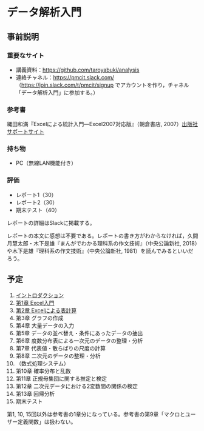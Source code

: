 # データ解析入門

## 事前説明

### 重要なサイト

* 講義資料：https://github.com/taroyabuki/analysis
* 連絡チャネル：https://pmcit.slack.com/ （https://join.slack.com/t/pmcit/signup でアカウントを作り，チャネル「データ解析入門」に参加する。）

### 参考書

縄田和満『Excelによる統計入門―Excel2007対応版』（朝倉書店, 2007）[出版社サポートサイト](https://www.asakura.co.jp/books/isbn/978-4-254-12172-8/)

### 持ち物

* PC（無線LAN機能付き）

### 評価

* レポート1（30）
* レポート2（30）
* 期末テスト（40）

レポートの詳細はSlackに掲載する。

レポートの本文に感想は不要である。レポートの書き方がわからなければ，久間月慧太郎・木下是雄『まんがでわかる理科系の作文技術』（中央公論新社, 2018）や木下是雄『理科系の作文技術』（中央公論新社, 1981）を読んでみるといいだろう。

## 予定

1. [イントロダクション](00_introduction.md)
1. [第1章 Excel入門](01_excel.md)
1. [第2章 Excelによる表計算](02_spreadsheet.md)
1. 第3章 グラフの作成
1. 第4章 大量データの入力
1. 第5章 データの並べ替え・条件にあったデータの抽出
1. 第6章 度数分布表による一次元のデータの整理・分析
1. 第7章 代表値・散らばりの尺度の計算
1. 第8章 二次元のデータの整理・分析
1. （数式処理システム）
1. 第10章 確率分布と乱数
1. 第11章 正規母集団に関する推定と検定
1. 第12章 二次元データにおける2変数間の関係の検定
1. 第13章 回帰分析
1. 期末テスト

第1, 10, 15回以外は参考書の1章分になっている。参考書の第9章「マクロとユーザー定義関数」は扱わない。